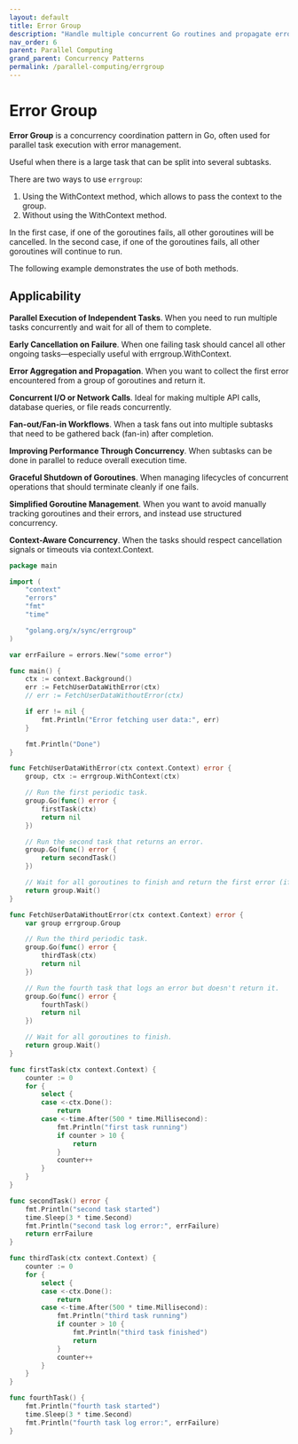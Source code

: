 ```yaml
---
layout: default
title: Error Group
description: "Handle multiple concurrent Go routines and propagate errors cleanly using Go’s errgroup package."
nav_order: 6
parent: Parallel Computing
grand_parent: Concurrency Patterns
permalink: /parallel-computing/errgroup
---
```


# Error Group

**Error Group** is a concurrency coordination pattern in Go, often used for parallel task execution with error management.

Useful when there is a large task that can be split into several subtasks.

There are two ways to use `errgroup`:
1. Using the WithContext method, which allows to pass the context to the group.
2. Without using the WithContext method.

In the first case, if one of the goroutines fails, all other goroutines will be cancelled.
In the second case, if one of the goroutines fails, all other goroutines will continue to run.

The following example demonstrates the use of both methods.

## Applicability
**Parallel Execution of Independent Tasks**.
When you need to run multiple tasks concurrently and wait for all of them to complete.

**Early Cancellation on Failure**.
When one failing task should cancel all other ongoing tasks—especially useful with errgroup.WithContext.

**Error Aggregation and Propagation**.
When you want to collect the first error encountered from a group of goroutines and return it.

**Concurrent I/O or Network Calls**.
Ideal for making multiple API calls, database queries, or file reads concurrently.

**Fan-out/Fan-in Workflows**.
When a task fans out into multiple subtasks that need to be gathered back (fan-in) after completion.

**Improving Performance Through Concurrency**.
When subtasks can be done in parallel to reduce overall execution time.

**Graceful Shutdown of Goroutines**.
When managing lifecycles of concurrent operations that should terminate cleanly if one fails.

**Simplified Goroutine Management**.
When you want to avoid manually tracking goroutines and their errors, and instead use structured concurrency.

**Context-Aware Concurrency**.
When the tasks should respect cancellation signals or timeouts via context.Context.

```go
package main

import (
	"context"
	"errors"
	"fmt"
	"time"

	"golang.org/x/sync/errgroup"
)

var errFailure = errors.New("some error")

func main() {
	ctx := context.Background()
	err := FetchUserDataWithError(ctx)
	// err := FetchUserDataWithoutError(ctx)

	if err != nil {
		fmt.Println("Error fetching user data:", err)
	}

	fmt.Println("Done")
}

func FetchUserDataWithError(ctx context.Context) error {
	group, ctx := errgroup.WithContext(ctx)

	// Run the first periodic task.
	group.Go(func() error {
		firstTask(ctx)
		return nil
	})

	// Run the second task that returns an error.
	group.Go(func() error {
		return secondTask()
	})

	// Wait for all goroutines to finish and return the first error (if any).
	return group.Wait()
}

func FetchUserDataWithoutError(ctx context.Context) error {
	var group errgroup.Group

	// Run the third periodic task.
	group.Go(func() error {
		thirdTask(ctx)
		return nil
	})

	// Run the fourth task that logs an error but doesn't return it.
	group.Go(func() error {
		fourthTask()
		return nil
	})

	// Wait for all goroutines to finish.
	return group.Wait()
}

func firstTask(ctx context.Context) {
	counter := 0
	for {
		select {
		case <-ctx.Done():
			return
		case <-time.After(500 * time.Millisecond):
			fmt.Println("first task running")
			if counter > 10 {
				return
			}
			counter++
		}
	}
}

func secondTask() error {
	fmt.Println("second task started")
	time.Sleep(3 * time.Second)
	fmt.Println("second task log error:", errFailure)
	return errFailure
}

func thirdTask(ctx context.Context) {
	counter := 0
	for {
		select {
		case <-ctx.Done():
			return
		case <-time.After(500 * time.Millisecond):
			fmt.Println("third task running")
			if counter > 10 {
				fmt.Println("third task finished")
				return
			}
			counter++
		}
	}
}

func fourthTask() {
	fmt.Println("fourth task started")
	time.Sleep(3 * time.Second)
	fmt.Println("fourth task log error:", errFailure)
}
```